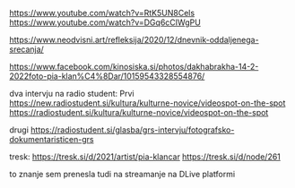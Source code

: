 
https://www.youtube.com/watch?v=RtK5UN8Cels
https://www.youtube.com/watch?v=DGq6cCIWgPU


https://www.neodvisni.art/refleksija/2020/12/dnevnik-oddaljenega-srecanja/

https://www.facebook.com/kinosiska.si/photos/dakhabrakha-14-2-2022foto-pia-klan%C4%8Dar/10159543328554876/

dva intervju na radio student:
Prvi
https://new.radiostudent.si/kultura/kulturne-novice/videospot-on-the-spot
https://radiostudent.si/kultura/kulturne-novice/videospot-on-the-spot

drugi
https://radiostudent.si/glasba/grs-intervju/fotografsko-dokumentaristicen-grs

tresk:
https://tresk.si/d/2021/artist/pia-klancar
https://tresk.si/d/node/261

to znanje sem prenesla tudi na streamanje na DLive platformi


